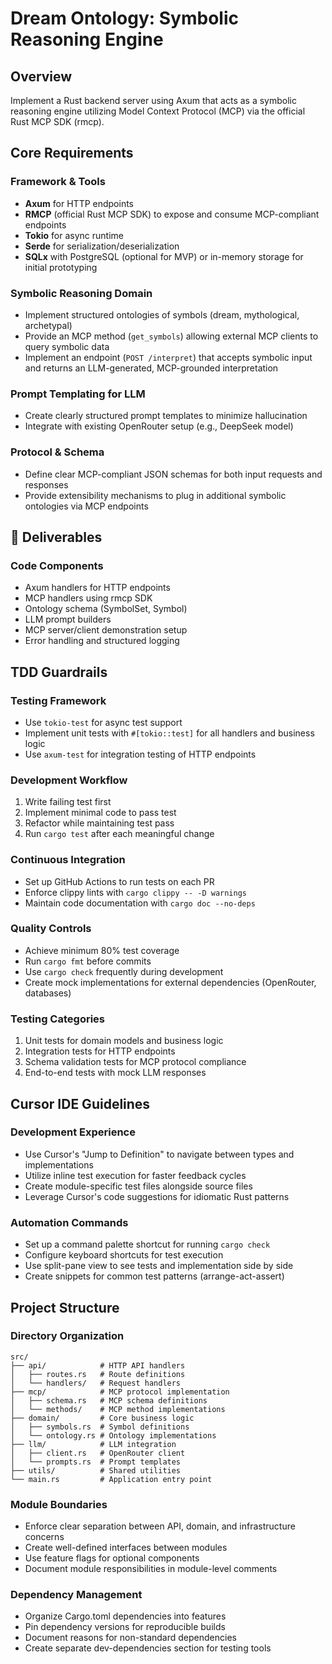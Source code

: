 # Dream Ontology: Symbolic Reasoning Engine

## Overview

Implement a Rust backend server using Axum that acts as a symbolic reasoning engine utilizing Model Context Protocol (MCP) via the official Rust MCP SDK (rmcp).

## Core Requirements

### Framework & Tools

- **Axum** for HTTP endpoints
- **RMCP** (official Rust MCP SDK) to expose and consume MCP-compliant endpoints
- **Tokio** for async runtime
- **Serde** for serialization/deserialization
- **SQLx** with PostgreSQL (optional for MVP) or in-memory storage for initial prototyping

### Symbolic Reasoning Domain

- Implement structured ontologies of symbols (dream, mythological, archetypal)
- Provide an MCP method (`get_symbols`) allowing external MCP clients to query symbolic data
- Implement an endpoint (`POST /interpret`) that accepts symbolic input and returns an LLM-generated, MCP-grounded interpretation

### Prompt Templating for LLM

- Create clearly structured prompt templates to minimize hallucination
- Integrate with existing OpenRouter setup (e.g., DeepSeek model)

### Protocol & Schema

- Define clear MCP-compliant JSON schemas for both input requests and responses
- Provide extensibility mechanisms to plug in additional symbolic ontologies via MCP endpoints

## 🎯 Deliverables

### Code Components

- Axum handlers for HTTP endpoints
- MCP handlers using rmcp SDK
- Ontology schema (SymbolSet, Symbol)
- LLM prompt builders
- MCP server/client demonstration setup
- Error handling and structured logging

## TDD Guardrails

### Testing Framework

- Use `tokio-test` for async test support
- Implement unit tests with `#[tokio::test]` for all handlers and business logic
- Use `axum-test` for integration testing of HTTP endpoints

### Development Workflow

1. Write failing test first
2. Implement minimal code to pass test
3. Refactor while maintaining test pass
4. Run `cargo test` after each meaningful change

### Continuous Integration

- Set up GitHub Actions to run tests on each PR
- Enforce clippy lints with `cargo clippy -- -D warnings`
- Maintain code documentation with `cargo doc --no-deps`

### Quality Controls

- Achieve minimum 80% test coverage
- Run `cargo fmt` before commits
- Use `cargo check` frequently during development
- Create mock implementations for external dependencies (OpenRouter, databases)

### Testing Categories

1. Unit tests for domain models and business logic
2. Integration tests for HTTP endpoints
3. Schema validation tests for MCP protocol compliance
4. End-to-end tests with mock LLM responses

## Cursor IDE Guidelines

### Development Experience

- Use Cursor's "Jump to Definition" to navigate between types and implementations
- Utilize inline test execution for faster feedback cycles
- Create module-specific test files alongside source files
- Leverage Cursor's code suggestions for idiomatic Rust patterns

### Automation Commands

- Set up a command palette shortcut for running `cargo check`
- Configure keyboard shortcuts for test execution
- Use split-pane view to see tests and implementation side by side
- Create snippets for common test patterns (arrange-act-assert)

## Project Structure

### Directory Organization

```
src/
├── api/            # HTTP API handlers
│   ├── routes.rs   # Route definitions
│   └── handlers/   # Request handlers
├── mcp/            # MCP protocol implementation
│   ├── schema.rs   # MCP schema definitions
│   └── methods/    # MCP method implementations
├── domain/         # Core business logic
│   ├── symbols.rs  # Symbol definitions
│   └── ontology.rs # Ontology implementations
├── llm/            # LLM integration
│   ├── client.rs   # OpenRouter client
│   └── prompts.rs  # Prompt templates
├── utils/          # Shared utilities
└── main.rs         # Application entry point
```

### Module Boundaries

- Enforce clear separation between API, domain, and infrastructure concerns
- Create well-defined interfaces between modules
- Use feature flags for optional components
- Document module responsibilities in module-level comments

### Dependency Management

- Organize Cargo.toml dependencies into features
- Pin dependency versions for reproducible builds
- Document reasons for non-standard dependencies
- Create separate dev-dependencies section for testing tools
